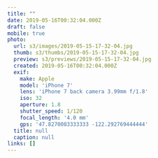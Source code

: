 ```yaml
---
title: ""
date: 2019-05-16T00:32:04.000Z
draft: false
mobile: true
photo:
  url: s3/images/2019-05-15-17-32-04.jpg
  thumb: s3/thumbs/2019-05-15-17-32-04.jpg
  preview: s3/previews/2019-05-15-17-32-04.jpg
  created: 2019-05-16T00:32:04.000Z
  exif:
    make: Apple
    model: 'iPhone 7'
    lens: 'iPhone 7 back camera 3.99mm f/1.8'
    iso: 32
    aperture: 1.8
    shutter_speed: 1/120
    focal_length: '4.0 mm'
    gps: '47.8270083333333 -122.292769444444'
  title: null
  caption: null
links: []
---
```


